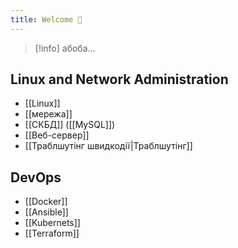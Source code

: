 ```yaml
---
title: Welcome 🦄
---
```



> [!info] абоба...

## Linux and Network Administration
- [[Linux]]
- [[мережа]]
- [[СКБД]] ([[MySQL]])
- [[Веб-сервер]]
- [[Траблшутінг швидкодії|Траблшутінг]]

## DevOps

- [[Docker]]
- [[Ansible]]
- [[Kubernets]]
- [[Terraform]]